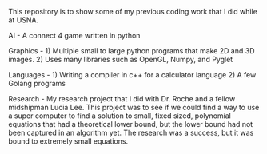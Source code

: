This repository is  to show some of my previous coding work that I did while at USNA.

AI - A connect 4 game written in python 

Graphics - 1) Multiple small to large python programs that make 2D and 3D images.
		   2) Uses many libraries such as OpenGL, Numpy, and Pyglet

Languages - 1) Writing a compiler in c++ for a calculator language
			2) A few Golang programs

Research -  My research project that I did with Dr. Roche and a fellow midshipman Lucia Lee. 
			This project was to see if we could find a way to use a super computer to find
			a solution to small, fixed sized, polynomial equations that had a theoretical lower bound,
			but the lower bound had not been captured in an algorithm yet. The research was a success, 
			but it was bound to extremely small equations. 

